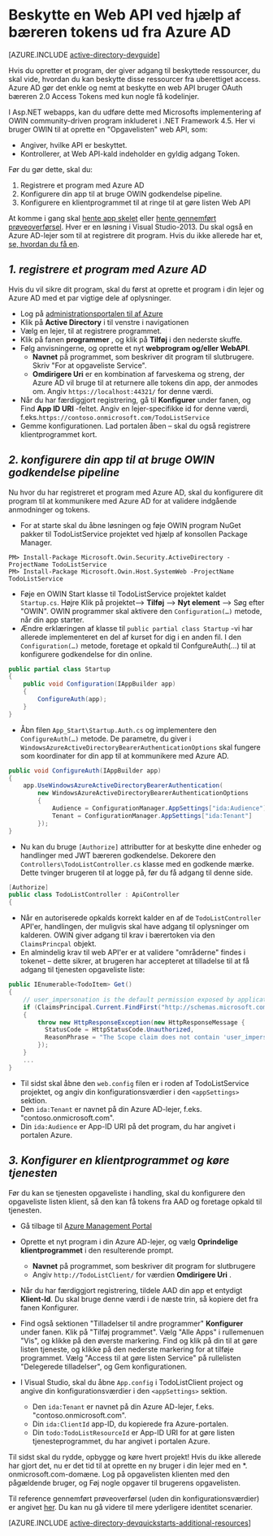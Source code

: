 <properties
    pageTitle="Azure AD .NET Introduktion | Microsoft Azure"
    description="Sådan oprettes et .NET MVC Web API, der integreres med Azure AD for godkendelse og autorisation."
    services="active-directory"
    documentationCenter=".net"
    authors="dstrockis"
    manager="mbaldwin"
    editor=""/>

<tags
    ms.service="active-directory"
    ms.workload="identity"
    ms.tgt_pltfrm="na"
    ms.devlang="dotnet"
    ms.topic="article"
    ms.date="09/16/2016"
    ms.author="dastrock"/>


# <a name="protect-a-web-api-using-bearer-tokens-from-azure-ad"></a>Beskytte en Web API ved hjælp af bæreren tokens ud fra Azure AD

[AZURE.INCLUDE [active-directory-devguide](../../includes/active-directory-devguide.md)]

Hvis du opretter et program, der giver adgang til beskyttede ressourcer, du skal vide, hvordan du kan beskytte disse ressourcer fra uberettiget access.
Azure AD gør det enkle og nemt at beskytte en web API bruger OAuth bæreren 2.0 Access Tokens med kun nogle få kodelinjer.

I Asp.NET webapps, kan du udføre dette med Microsofts implementering af OWIN community-driven program inkluderet i .NET Framework 4.5.  Her vi bruger OWIN til at oprette en "Opgavelisten" web API, som:
-   Angiver, hvilke API er beskyttet.
-   Kontrollerer, at Web API-kald indeholder en gyldig adgang Token.

Før du gør dette, skal du:

1. Registrere et program med Azure AD
2. Konfigurere din app til at bruge OWIN godkendelse pipeline.
3. Konfigurere en klientprogrammet til at ringe til at gøre listen Web API

At komme i gang skal [hente app skelet](https://github.com/AzureADQuickStarts/WebAPI-Bearer-DotNet/archive/skeleton.zip) eller [hente gennemført prøveoverførsel](https://github.com/AzureADQuickStarts/WebAPI-Bearer-DotNet/archive/complete.zip).  Hver er en løsning i Visual Studio-2013.  Du skal også en Azure AD-lejer som til at registrere dit program.  Hvis du ikke allerede har et, [se, hvordan du få en](active-directory-howto-tenant.md).


## <a name="1--register-an-application-with-azure-ad"></a>*1. registrere et program med Azure AD*
Hvis du vil sikre dit program, skal du først at oprette et program i din lejer og Azure AD med et par vigtige dele af oplysninger.

-   Log på [administrationsportalen til af Azure](https://manage.windowsazure.com)
-   Klik på **Active Directory** i til venstre i navigationen
-   Vælg en lejer, til at registrere programmet.
-   Klik på fanen **programmer** , og klik på **Tilføj** i den nederste skuffe.
-   Følg anvisningerne, og oprette et nyt **webprogram og/eller WebAPI**.
    -   **Navnet** på programmet, som beskriver dit program til slutbrugere.  Skriv "For at opgaveliste Service".
    -   **Omdirigere Uri** er en kombination af farveskema og streng, der Azure AD vil bruge til at returnere alle tokens din app, der anmodes om. Angiv `https://localhost:44321/` for denne værdi.
-   Når du har færdiggjort registrering, gå til **Konfigurer** under fanen, og Find **App ID URI** -feltet.  Angiv en lejer-specifikke id for denne værdi, f.eks.`https://contoso.onmicrosoft.com/TodoListService`
- Gemme konfigurationen.  Lad portalen åben – skal du også registrere klientprogrammet kort.

## <a name="2-set-up-your-app-to-use-the-owin-authentication-pipeline"></a>*2. konfigurere din app til at bruge OWIN godkendelse pipeline*

Nu hvor du har registreret et program med Azure AD, skal du konfigurere dit program til at kommunikere med Azure AD for at validere indgående anmodninger og tokens.

-   For at starte skal du åbne løsningen og føje OWIN program NuGet pakker til TodoListService projektet ved hjælp af konsollen Package Manager.

```
PM> Install-Package Microsoft.Owin.Security.ActiveDirectory -ProjectName TodoListService
PM> Install-Package Microsoft.Owin.Host.SystemWeb -ProjectName TodoListService
```

-   Føje en OWIN Start klasse til TodoListService projektet kaldet `Startup.cs`.  Højre Klik på projektet--> **Tilføj** --> **Nyt element** --> Søg efter "OWIN".  OWIN programmer skal aktivere den `Configuration(…)` metode, når din app starter.
-   Ændre erklæringen af klasse til `public partial class Startup` -vi har allerede implementeret en del af kurset for dig i en anden fil.  I den `Configuration(…)` metode, foretage et opkald til ConfgureAuth(...) til at konfigurere godkendelse for din online.

```C#
public partial class Startup
{
    public void Configuration(IAppBuilder app)
    {
        ConfigureAuth(app);
    }
}
```

-   Åbn filen `App_Start\Startup.Auth.cs` og implementere den `ConfigureAuth(…)` metode.  De parametre, du giver i `WindowsAzureActiveDirectoryBearerAuthenticationOptions` skal fungere som koordinater for din app til at kommunikere med Azure AD.

```C#
public void ConfigureAuth(IAppBuilder app)
{
    app.UseWindowsAzureActiveDirectoryBearerAuthentication(
        new WindowsAzureActiveDirectoryBearerAuthenticationOptions
        {
            Audience = ConfigurationManager.AppSettings["ida:Audience"],
            Tenant = ConfigurationManager.AppSettings["ida:Tenant"]
        });
}
```

-   Nu kan du bruge `[Authorize]` attributter for at beskytte dine enheder og handlinger med JWT bæreren godkendelse.  Dekorere den `Controllers\TodoListController.cs` klasse med en godkende mærke.  Dette tvinger brugeren til at logge på, før du få adgang til denne side.

```C#
[Authorize]
public class TodoListController : ApiController
{
```

- Når en autoriserede opkalds korrekt kalder en af de `TodoListController` API'er, handlingen, der muligvis skal have adgang til oplysninger om kalderen.  OWIN giver adgang til krav i bærertoken via den `ClaimsPrincpal` objekt.  
- En almindelig krav til web API'er er at validere "områderne" findes i tokenet – dette sikrer, at brugeren har accepteret at tilladelse til at få adgang til tjenesten opgaveliste liste:

```C#
public IEnumerable<TodoItem> Get()
{
    // user_impersonation is the default permission exposed by applications in AAD
    if (ClaimsPrincipal.Current.FindFirst("http://schemas.microsoft.com/identity/claims/scope").Value != "user_impersonation")
    {
        throw new HttpResponseException(new HttpResponseMessage {
          StatusCode = HttpStatusCode.Unauthorized,
          ReasonPhrase = "The Scope claim does not contain 'user_impersonation' or scope claim not found"
        });
    }
    ...
}
```

-   Til sidst skal åbne den `web.config` filen er i roden af TodoListService projektet, og angiv din konfigurationsværdier i den `<appSettings>` sektion.
  - Den `ida:Tenant` er navnet på din Azure AD-lejer, f.eks. "contoso.onmicrosoft.com".
  - Din `ida:Audience` er App-ID URI på det program, du har angivet i portalen Azure.

## <a name="3--configure-a-client-application--run-the-service"></a>*3. Konfigurer en klientprogrammet og køre tjenesten*
Før du kan se tjenesten opgaveliste i handling, skal du konfigurere den opgaveliste listen klient, så den kan få tokens fra AAD og foretage opkald til tjenesten.

- Gå tilbage til [Azure Management Portal](https://manage.windowsazure.com)
- Oprette et nyt program i din Azure AD-lejer, og vælg **Oprindelige klientprogrammet** i den resulterende prompt.
    -   **Navnet** på programmet, som beskriver dit program for slutbrugere
    -   Angiv `http://TodoListClient/` for værdien **Omdirigere Uri** .
- Når du har færdiggjort registrering, tildele AAD din app et entydigt **Klient-Id**. Du skal bruge denne værdi i de næste trin, så kopiere det fra fanen Konfigurer.
- Find også sektionen "Tilladelser til andre programmer" **Konfigurer** under fanen. Klik på "Tilføj programmet". Vælg "Alle Apps" i rullemenuen "Vis", og klikke på den øverste markering. Find og klik på din til at gøre listen tjeneste, og klikke på den nederste markering for at tilføje programmet. Vælg "Access til at gøre listen Service" på rullelisten "Delegerede tilladelser", og Gem konfigurationen.


- I Visual Studio, skal du åbne `App.config` i TodoListClient project og angive din konfigurationsværdier i den `<appSettings>` sektion.
  - Den `ida:Tenant` er navnet på din Azure AD-lejer, f.eks. "contoso.onmicrosoft.com".
  - Din `ida:ClientId` app-ID, du kopierede fra Azure-portalen.
  - Din `todo:TodoListResourceId` er App-ID URI for at gøre listen tjenesteprogrammet, du har angivet i portalen Azure.

Til sidst skal du rydde, opbygge og køre hvert projekt!  Hvis du ikke allerede har gjort det, nu er det tid til at oprette en ny bruger i din lejer med en *. onmicrosoft.com-domæne.  Log på opgavelisten klienten med den pågældende bruger, og Føj nogle opgaver til brugerens opgavelisten.

Til reference gennemført prøveoverførsel (uden din konfigurationsværdier) er angivet [her](https://github.com/AzureADQuickStarts/WebAPI-Bearer-DotNet/archive/complete.zip).  Du kan nu gå videre til mere yderligere identitet scenarier.

[AZURE.INCLUDE [active-directory-devquickstarts-additional-resources](../../includes/active-directory-devquickstarts-additional-resources.md)]
